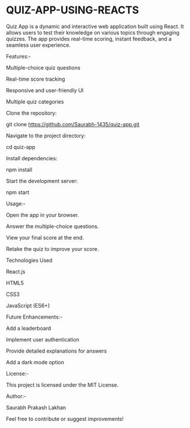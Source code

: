 # QUIZ-APP-USING-REACTS
 
Quiz App is a dynamic and interactive web application built using React. It allows users to test their knowledge on various topics through engaging quizzes. The app provides real-time scoring, instant feedback, and a seamless user experience.

Features:-

Multiple-choice quiz questions

Real-time score tracking

Responsive and user-friendly UI

Multiple quiz categories

Clone the repository:

git clone https://github.com/Saurabh-1435/quiz-app.git

Navigate to the project directory:

cd quiz-app

Install dependencies:

npm install

Start the development server:

npm start


Usage:-

Open the app in your browser.

Answer the multiple-choice questions.

View your final score at the end.

Retake the quiz to improve your score.

Technologies Used

React.js

HTML5

CSS3

JavaScript (ES6+)


Future Enhancements:-

Add a leaderboard

Implement user authentication

Provide detailed explanations for answers

Add a dark mode option

License:-

This project is licensed under the MIT License.

Author:-

Saurabh Prakash Lakhan

Feel free to contribute or suggest improvements!
